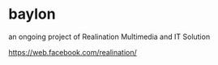 # baylon
an ongoing project of Realination Multimedia and IT Solution

https://web.facebook.com/realination/

